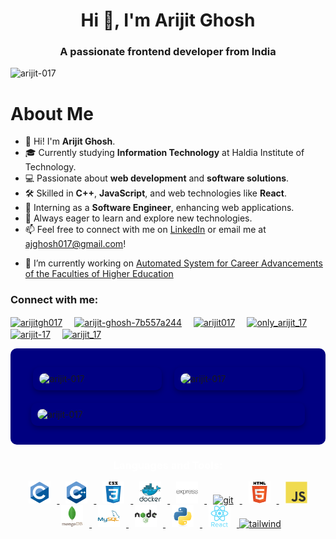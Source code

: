 <h1 align="center">Hi 👋, I'm Arijit Ghosh</h1>
<h3 align="center">A passionate frontend developer from India</h3>

<p align="left"> <img src="https://komarev.com/ghpvc/?username=arijit-017&label=Profile%20views&color=0e75b6&style=flat" alt="arijit-017" /> </p>

<p align="left">
  
# About Me

- 👋 Hi! I'm **Arijit Ghosh**.
- 🎓 Currently studying **Information Technology** at Haldia Institute of Technology.
- 💻 Passionate about **web development** and **software solutions**.
- 🛠️ Skilled in **C++**, **JavaScript**, and web technologies like **React**.
- 🚀 Interning as a **Software Engineer**, enhancing web applications.
- 🌱 Always eager to learn and explore new technologies.
- 📫 Feel free to connect with me on [LinkedIn](https://www.linkedin.com/in/arijit-ghosh-7b557a244) or email me at [ajghosh017@gmail.com](mailto:ajghosh017@gmail.com)!

</p>

- 🔭 I’m currently working on [Automated System for Career Advancements of the Faculties of Higher Education](https://github.com/apsharma07/SIH1613)

<h3 align="left">Connect with me:</h3>
<p align="left">
  <a href="https://twitter.com/arijitgh017" target="blank"><img align="center" src="https://raw.githubusercontent.com/rahuldkjain/github-profile-readme-generator/master/src/images/icons/Social/twitter.svg" alt="arijitgh017" height="30" width="40" style="margin-right: 15px;" /></a>
  <a href="https://linkedin.com/in/arijit-ghosh-7b557a244" target="blank"><img align="center" src="https://raw.githubusercontent.com/rahuldkjain/github-profile-readme-generator/master/src/images/icons/Social/linked-in-alt.svg" alt="arijit-ghosh-7b557a244" height="30" width="40" style="margin-right: 15px;" /></a>
  <a href="https://kaggle.com/arijit017" target="blank"><img align="center" src="https://raw.githubusercontent.com/rahuldkjain/github-profile-readme-generator/master/src/images/icons/Social/kaggle.svg" alt="arijit017" height="30" width="40" style="margin-right: 15px;" /></a>
  <a href="https://instagram.com/only_arijit_17" target="blank"><img align="center" src="https://raw.githubusercontent.com/rahuldkjain/github-profile-readme-generator/master/src/images/icons/Social/instagram.svg" alt="only_arijit_17" height="30" width="40" style="margin-right: 15px;" /></a>
  <a href="https://codeforces.com/profile/arijit-17" target="blank"><img align="center" src="https://raw.githubusercontent.com/rahuldkjain/github-profile-readme-generator/master/src/images/icons/Social/codeforces.svg" alt="arijit-17" height="30" width="40" style="margin-right: 15px;" /></a>
  <a href="https://www.leetcode.com/arijit_17" target="blank"><img align="center" src="https://raw.githubusercontent.com/rahuldkjain/github-profile-readme-generator/master/src/images/icons/Social/leet-code.svg" alt="arijit_17" height="30" width="40" /></a>
</p>

<div style="display: flex; justify-content: center; flex-wrap: wrap; margin-bottom: 20px; background-color: navy; padding: 20px; border-radius: 10px;">
  <div style="flex: 1 1 40%; max-width: 40%; margin: 10px; padding: 10px; border-radius: 10px; overflow: hidden; box-shadow: 0 4px 8px rgba(0, 0, 0, 0.3);">
    <img src="https://github-readme-stats.vercel.app/api?username=arijit-017&show_icons=true&locale=en" alt="arijit-017" style="width: 100%; height: 150px; object-fit: cover; border-radius: 10px;"/>
  </div>
  
  <div style="flex: 1 1 40%; max-width: 40%; margin: 10px; padding: 10px; border-radius: 10px; overflow: hidden; box-shadow: 0 4px 8px rgba(0, 0, 0, 0.3);">
    <img src="https://github-readme-streak-stats.herokuapp.com/?user=arijit-017&" alt="arijit-017" style="width: 100%; height: 150px; object-fit: cover; border-radius: 10px;"/>
  </div>
  
  <div style="flex: 1 1 90%; max-width: 90%; margin: 10px; padding: 10px; border-radius: 10px; overflow: hidden; box-shadow: 0 4px 8px rgba(0, 0, 0, 0.3);">
    <img src="https://github-readme-stats.vercel.app/api/top-langs?username=arijit-017&show_icons=true&locale=en&layout=compact" alt="arijit-017" style="width: 100%; height: 150px; object-fit: cover; border-radius: 10px;"/>
  </div>
</div>

<h3 align="center" style="color: white;">Languages and Tools:</h3>
<p align="center">
  <a href="https://www.cprogramming.com/" target="_blank" rel="noreferrer">
    <img src="https://raw.githubusercontent.com/devicons/devicon/master/icons/c/c-original.svg" alt="c" width="35" height="35" style="margin: 0 10px;"/>
  </a>
  <a href="https://www.w3schools.com/cpp/" target="_blank" rel="noreferrer">
    <img src="https://raw.githubusercontent.com/devicons/devicon/master/icons/cplusplus/cplusplus-original.svg" alt="cplusplus" width="35" height="35" style="margin: 0 10px;"/>
  </a>
  <a href="https://www.w3schools.com/css/" target="_blank" rel="noreferrer">
    <img src="https://raw.githubusercontent.com/devicons/devicon/master/icons/css3/css3-original-wordmark.svg" alt="css3" width="35" height="35" style="margin: 0 10px;"/>
  </a>
  <a href="https://www.docker.com/" target="_blank" rel="noreferrer">
    <img src="https://raw.githubusercontent.com/devicons/devicon/master/icons/docker/docker-original-wordmark.svg" alt="docker" width="35" height="35" style="margin: 0 10px;"/>
  </a>
  <a href="https://expressjs.com" target="_blank" rel="noreferrer">
    <img src="https://raw.githubusercontent.com/devicons/devicon/master/icons/express/express-original-wordmark.svg" alt="express" width="35" height="35" style="margin: 0 10px;"/>
  </a>
  <a href="https://git-scm.com/" target="_blank" rel="noreferrer">
    <img src="https://www.vectorlogo.zone/logos/git-scm/git-scm-icon.svg" alt="git" width="35" height="35" style="margin: 0 10px;"/>
  </a>
  <a href="https://www.w3.org/html/" target="_blank" rel="noreferrer">
    <img src="https://raw.githubusercontent.com/devicons/devicon/master/icons/html5/html5-original-wordmark.svg" alt="html5" width="35" height="35" style="margin: 0 10px;"/>
  </a>
  <a href="https://developer.mozilla.org/en-US/docs/Web/JavaScript" target="_blank" rel="noreferrer">
    <img src="https://raw.githubusercontent.com/devicons/devicon/master/icons/javascript/javascript-original.svg" alt="javascript" width="35" height="35" style="margin: 0 10px;"/>
  </a>
  <a href="https://www.mongodb.com/" target="_blank" rel="noreferrer">
    <img src="https://raw.githubusercontent.com/devicons/devicon/master/icons/mongodb/mongodb-original-wordmark.svg" alt="mongodb" width="35" height="35" style="margin: 0 10px;"/>
  </a>
  <a href="https://www.mysql.com/" target="_blank" rel="noreferrer">
    <img src="https://raw.githubusercontent.com/devicons/devicon/master/icons/mysql/mysql-original-wordmark.svg" alt="mysql" width="35" height="35" style="margin: 0 10px;"/>
  </a>
  <a href="https://nodejs.org" target="_blank" rel="noreferrer">
    <img src="https://raw.githubusercontent.com/devicons/devicon/master/icons/nodejs/nodejs-original-wordmark.svg" alt="nodejs" width="35" height="35" style="margin: 0 10px;"/>
  </a>
  <a href="https://www.python.org" target="_blank" rel="noreferrer">
    <img src="https://raw.githubusercontent.com/devicons/devicon/master/icons/python/python-original.svg" alt="python" width="35" height="35" style="margin: 0 10px;"/>
  </a>
  <a href="https://reactjs.org/" target="_blank" rel="noreferrer">
    <img src="https://raw.githubusercontent.com/devicons/devicon/master/icons/react/react-original-wordmark.svg" alt="react" width="35" height="35" style="margin: 0 10px;"/>
  </a>
  <a href="https://tailwindcss.com/" target="_blank" rel="noreferrer">
    <img src="https://www.vectorlogo.zone/logos/tailwindcss/tailwindcss-icon.svg" alt="tailwind" width="35" height="35"/>
  </a>
</p>
